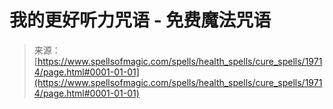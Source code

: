 <!--yml

category: 未分类

date: 2024-06-12 19:01:56

-->

# 我的更好听力咒语 - 免费魔法咒语

> 来源：[https://www.spellsofmagic.com/spells/health_spells/cure_spells/19714/page.html#0001-01-01](https://www.spellsofmagic.com/spells/health_spells/cure_spells/19714/page.html#0001-01-01)

